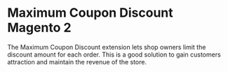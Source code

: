 # Maximum Coupon Discount Magento 2 
The Maximum Coupon Discount extension lets shop owners limit the discount amount for each order. This is a good solution to gain customers attraction and maintain the revenue of the store.
